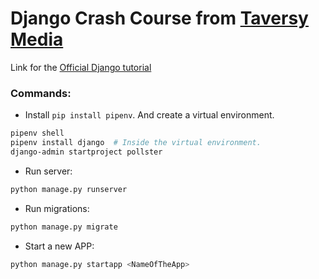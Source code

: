 # Django Crash Course from [Taversy Media](https://youtu.be/e1IyzVyrLSU)

Link for the [Official Django tutorial](https://docs.djangoproject.com/en/3.2/intro/tutorial01/)

### Commands:
- Install `pip install pipenv`. And create a virtual environment.

```bash
pipenv shell
pipenv install django  # Inside the virtual environment.
django-admin startproject pollster
```

- Run server:
```bash
python manage.py runserver
```

- Run migrations:
```bash
python manage.py migrate
```

- Start a new APP:
```bash
python manage.py startapp <NameOfTheApp>
```

